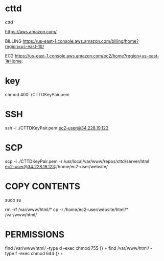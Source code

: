 # cttd
cttd

https://aws.amazon.com/

BILLING
https://us-east-1.console.aws.amazon.com/billing/home?region=us-east-1#/

EC2
https://us-east-1.console.aws.amazon.com/ec2/home?region=us-east-1#Home:


# key
chmod 400 ./CTTDKeyPair.pem 

# SSH
ssh -i ./CTTDKeyPair.pem  ec2-user@34.228.19.123


# SCP
scp -i ./CTTDKeyPair.pem  -r  /usr/local/var/www/repos/cttd/server/html  ec2-user@34.228.19.123:/home/ec2-user/website/


# COPY CONTENTS
sudo su

rm -rf /var/www/html/*
cp -r /home/ec2-user/website/html/* /var/www/html/


# PERMISSIONS

find /var/www/html/ -type d -exec chmod 755 {} +
find /var/www/html/ -type f -exec chmod 644 {} +







